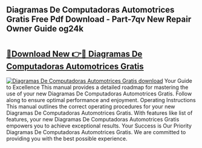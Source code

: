 ## Diagramas De Computadoras Automotrices Gratis Free Pdf Download - Part-7qv New Repair Owner Guide og24k

# <h2><a href="http://dfs1rii.blite.top/?on=Diagramas+De+Computadoras+Automotrices+Gratis">🔗Download New 👉🔴 Diagramas De Computadoras Automotrices Gratis</a></h2>

[![Diagramas De Computadoras Automotrices Gratis download](https://i.imgur.com/lujVjoI.png)](http://dfs1rii.blite.top/?on=Diagramas+De+Computadoras+Automotrices+Gratis)
Your Guide to Excellence This manual provides a detailed roadmap for mastering the use of your new Diagramas De Computadoras Automotrices Gratis. Follow along to ensure optimal performance and enjoyment. Operating Instructions This manual outlines the correct operating procedures for your new Diagramas De Computadoras Automotrices Gratis. With features like list of features, your new Diagramas De Computadoras Automotrices Gratis empowers you to achieve exceptional results. Your Success is Our Priority Diagramas De Computadoras Automotrices Gratis. We are committed to providing you with the best possible experience.

